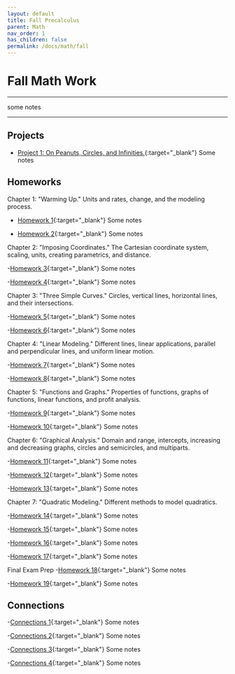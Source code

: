 ```yaml
---
layout: default
title: Fall Precalculus
parent: Math
nav_order: 1
has_children: false
permalink: /docs/math/fall
---
```

# Fall Math Work
---

some notes

---

## Projects

- [Project 1: On Peanuts, Circles, and Infinities.](https://sahana-sarangi.github.io/hahats/docs/math/fall/hw/Sahana_Project1.pdf){:target="_blank"} Some notes

## Homeworks

Chapter 1: "Warming Up." Units and rates, change, and the modeling process.

- [Homework 1](https://sahana-sarangi.github.io/hahats/docs/math/fall/hw/hw1.pdf){:target="_blank"} Some notes
  
- [Homework 2](https://sahana-sarangi.github.io/hahats/docs/math/fall/hw/hw2.pdf){:target="_blank"} Some notes

Chapter 2: "Imposing Coordinates." The Cartesian coordinate system, scaling, units, creating parametrics, and distance.

-[Homework 3](https://sahana-sarangi.github.io/hahats/docs/math/fall/hw/hw3.pdf){:target="_blank"} Some notes

-[Homework 4](https://sahana-sarangi.github.io/hahats/docs/math/fall/hw/hw4.pdf){:target="_blank"} Some notes

Chapter 3: "Three Simple Curves." Circles, vertical lines, horizontal lines, and their intersections.

-[Homework 5](https://sahana-sarangi.github.io/hahats/docs/math/fall/hw/hw5.pdf){:target="_blank"} Some notes

-[Homework 6](https://sahana-sarangi.github.io/hahats/docs/math/fall/hw/hw6.pdf){:target="_blank"} Some notes

Chapter 4: "Linear Modeling." Different lines, linear applications, parallel and perpendicular lines, and uniform linear motion.

-[Homework 7](https://sahana-sarangi.github.io/hahats/docs/math/fall/hw/hw7.pdf){:target="_blank"} Some notes

-[Homework 8](https://sahana-sarangi.github.io/hahats/docs/math/fall/hw/hw8.pdf){:target="_blank"} Some notes

Chapter 5: "Functions and Graphs." Properties of functions, graphs of functions, linear functions, and profit analysis.

-[Homework 9](https://sahana-sarangi.github.io/hahats/docs/math/fall/hw/hw9.pdf){:target="_blank"} Some notes

-[Homework 10](https://sahana-sarangi.github.io/hahats/docs/math/fall/hw/hw10.pdf){:target="_blank"} Some notes

Chapter 6: "Graphical Analysis." Domain and range, intercepts, increasing and decreasing graphs, circles and semicircles, and multiparts.

-[Homework 11](https://sahana-sarangi.github.io/hahats/docs/math/fall/hw/hw11.pdf){:target="_blank"} Some notes

-[Homework 12](https://sahana-sarangi.github.io/hahats/docs/math/fall/hw/hw12.pdf){:target="_blank"} Some notes

-[Homework 13](https://sahana-sarangi.github.io/hahats/docs/math/fall/hw/hw13.pdf){:target="_blank"} Some notes

Chapter 7: "Quadratic Modeling." Different methods to model quadratics.

-[Homework 14](https://sahana-sarangi.github.io/hahats/docs/math/fall/hw/hw14.pdf){:target="_blank"} Some notes

-[Homework 15](https://sahana-sarangi.github.io/hahats/docs/math/fall/hw/hw15.pdf){:target="_blank"} Some notes

-[Homework 16](https://sahana-sarangi.github.io/hahats/docs/math/fall/hw/hw16.pdf){:target="_blank"} Some notes

-[Homework 17](https://sahana-sarangi.github.io/hahats/docs/math/fall/hw/hw17.pdf){:target="_blank"} Some notes

Final Exam Prep
-[Homework 18](https://sahana-sarangi.github.io/hahats/docs/math/fall/hw/hw18.pdf){:target="_blank"} Some notes

-[Homework 19](https://sahana-sarangi.github.io/hahats/docs/math/fall/hw/hw19.pdf){:target="_blank"} Some notes

## Connections

-[Connections 1](https://sahana-sarangi.github.io/hahats/docs/math/fall/hw/connections1.pdf){:target="_blank"} Some notes

-[Connections 2](https://sahana-sarangi.github.io/hahats/docs/math/fall/hw/Connections2.pdf){:target="_blank"} Some notes

-[Connections 3](https://sahana-sarangi.github.io/hahats/docs/math/fall/hw/connections3.pdf){:target="_blank"} Some notes

-[Connections 4](https://sahana-sarangi.github.io/hahats/docs/math/fall/hw/connections4.pdf){:target="_blank"} Some notes


